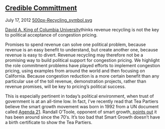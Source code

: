 ## [Credible Committment](/2012/07/17/credible-committment/ "Credible Committment")

July 17, 2012
[500px-Recycling_symbol.svg](http://priceroads.com/2012/07/17/credible-committment/)

[David A. King of Columbia University](http://davidaking.blogspot.co.uk/2012/07/now-published-credible-commitment-and.html)thinks revenue recycling is not the key to political acceptance of congestion pricing.

Promises to spend revenue can solve one political problem, because revenue is an easy benefit to understand, but create another one, because revenue is easy to divert. Revenue recycling may therefore not be a promising way to build political support for congestion pricing. We highlight the role commitment problems have played efforts to implement congestion pricing, using examples from around the world and then focusing on California. Because congestion reduction is a more certain benefit than any particular use of the toll revenue, demonstration projects, rather than revenue promises, will be key to pricing’s political success.

This is especially pertinent in today’s political environment, when trust of government is at an all-time low. In fact, I’ve recently read that Tea Partiers believe the smart growth movement was born in 1992 from a UN document called [Agenda 21](http://en.wikipedia.org/wiki/Agenda_21). Randall O’Toole, opponent of smart growth,[ points out](http://ti.org/antiplanner/?p=5973) it has been around since the 70′s. It’s too bad that Smart Growth doesn’t have a birth certificate to show the Tea Partiers.

					            
